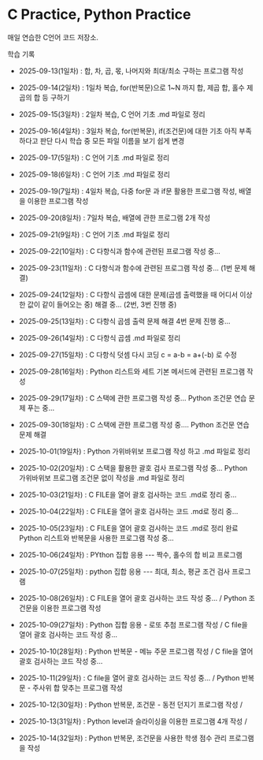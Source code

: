 # C Practice, Python Practice

매일 연습한 C언어 코드 저장소.

 학습 기록
- 2025-09-13(1일차) : 합, 차, 곱, 몫, 나머지와 최대/최소 구하는 프로그램 작성

- 2025-09-14(2일차) : 1일차 복습, for(반복문)으로 1~N 까지 합, 제곱 합, 홀수 제곱의 합 등 구하기

- 2025-09-15(3일차) : 2일차 복습, C 언어 기초 .md 파일로 정리

- 2025-09-16(4일차) : 3일차 복습, for(반복문), if(조건문)에 대한 기초 아직 부족하다고 판단 다시 학습 중 모든 파일 이름을 보기 쉽게 변경

- 2025-09-17(5일차) : C 언어 기초 .md 파일로 정리

- 2025-09-18(6일차) : C 언어 기초 .md 파일로 정리

- 2025-09-19(7일차) : 4일차 복습, 다중 for문 과 if문 활용한 프로그램 작성, 배열을 이용한 프로그램 작성

- 2025-09-20(8일차) : 7일차 복습, 배열에 관한 프로그램 2개 작성

- 2025-09-21(9일차) : C 언어 기초 .md 파일로 정리

- 2025-09-22(10일차) : C 다항식과 함수에 관련된 프로그램 작성 중...

- 2025-09-23(11일차) : C 다항식과 함수에 관련된 프로그램 작성 중... (1번 문제 해결)

- 2025-09-24(12일차) : C 다항식 곱셈에 대한 문제(곱셈 출력했을 때 어디서 이상한 값이 같이 들어오는 중) 해결 중... (2번, 3번 진행 중)

- 2025-09-25(13일차) : C 다항식 곱셈 출력 문제 해결 4번 문제 진행 중...

- 2025-09-26(14일차) : C 다항식 곱셈 .md 파일로 정리

- 2025-09-27(15일차) : C 다항식 덧셈 다시 코딩 c = a-b = a+(-b) 로 수정

- 2025-09-28(16일차) : Python 리스트와 세트 기본 메서드에 관련된 프로그램 작성

- 2025-09-29(17일차) : C 스택에 관한 프로그램 작성 중...
                     Python 조건문 연습 문제 푸는 중...

- 2025-09-30(18일차) : C 스택에 관한 프로그램 작성 중....
                     Python 조건문 연습 문제 해결

- 2025-10-01(19일차) : Python 가위바위보 프로그램 작성 하고 .md 파일로 정리

- 2025-10-02(20일차) : C 스택을 활용한 괄호 검사 프로그램 작성 중...
                     Python 가위바위보 프로그램 조건문 없이 작성을 .md 파일로 정리

- 2025-10-03(21일차) : C FILE을 열어 괄호 검사하는 코드  .md로 정리 중...

- 2025-10-04(22일차) : C FILE을 열어 괄호 검사하는 코드  .md로 정리 중...

- 2025-10-05(23일차) : C FILE을 열어 괄호 검사하는 코드 .md로 정리 완료
                     Python 리스트와 반복문을 사용한 프로그램 작성 중...

- 2025-10-06(24일차) : PYthon 집합 응용 --- 짝수, 홀수의 합 비교 프로그램

- 2025-10-07(25일차) : python 집합 응용 --- 최대, 최소, 평균 조건 검사 프로그램

- 2025-10-08(26일차) : C FILE을 열어 괄호 검사하는 코드 작성 중... / Python 조건문을 이용한 프로그램 작성

- 2025-10-09(27일차) : Python 집합 응용 - 로또 추첨 프로그램 작성 / C file을 열어 괄호 검사하는 코드 작성 중...

- 2025-10-10(28일차) : Python 반복문 - 메뉴 주문 프로그램 작성 / C file을 열어 괄호 검사하는 코드 작성 중...

- 2025-10-11(29일차) : C file을 열어 괄호 검사하는 코드 작성 중... / Python 반복문 - 주사위 합 맞추는 프로그램 작성

- 2025-10-12(30일차) : Python 반복문, 조건문 - 동전 던지기 프로그램 작성 /

- 2025-10-13(31일차) : Python level과 슬라이싱을 이용한 프로그램 4개 작성 /

- 2025-10-14(32일차) : Python 반복문, 조건문을 사용한 학생 점수 관리 프로그램을 작성